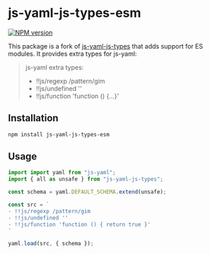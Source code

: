 js-yaml-js-types-esm
================

<!--[![CI](https://github.com/nodeca/js-yaml-js-types/workflows/CI/badge.svg?branch=master)](https://github.com/nodeca/js-yaml-js-types/actions)-->
[![NPM version](https://img.shields.io/npm/v/js-yaml-js-types.svg)](https://www.npmjs.org/package/js-yaml-js-types-esm)

This package is a fork of [js-yaml-js-types](https://github.com/nodeca/js-yaml-js-types) that adds support for ES modules. It provides extra types for js-yaml:

> js-yaml extra types:
>
> - !!js/regexp /pattern/gim
> - !!js/undefined ''
> - !!js/function 'function () {...}'


Installation
------------

```sh
npm install js-yaml-js-types-esm
```


Usage
-----

```js
import import yaml from "js-yaml";
import { all as unsafe } from "js-yaml-js-types";

const schema = yaml.DEFAULT_SCHEMA.extend(unsafe);

const src = `
- !!js/regexp /pattern/gim
- !!js/undefined ''
- !!js/function 'function () { return true }'
`

yaml.load(src, { schema });
```
